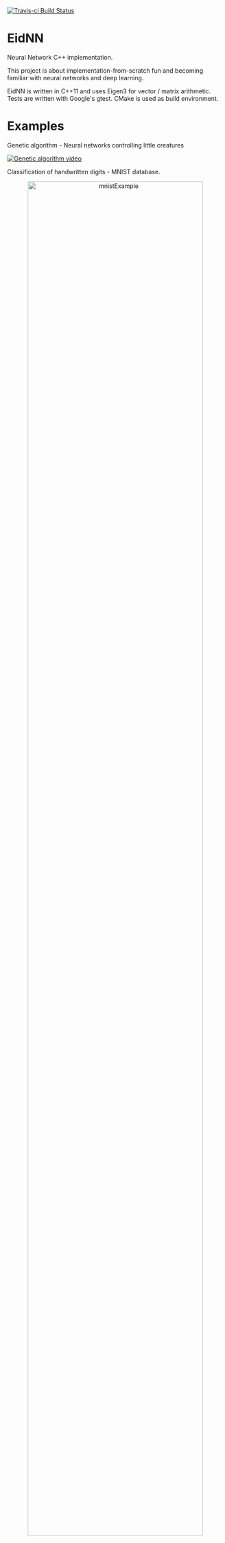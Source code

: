 [![Travis-ci Build Status](https://travis-ci.org/eidelen/EidNN.svg?branch=master)](https://travis-ci.org/eidelen/EidNN)

# EidNN
Neural Network C++ implementation.

This project is about implementation-from-scratch fun and becoming familiar with neural networks and deep learning.

EidNN is written in C++11 and uses Eigen3 for vector / matrix arithmetic. Tests are written with Google's gtest. CMake is used as build environment.

# Examples

Genetic algorithm - Neural networks controlling little creatures

[![Genetic algorithm video](http://img.youtube.com/vi/7eZU7FZ8obs/0.jpg)](http://www.youtube.com/watch?v=7eZU7FZ8obs "Genetic algorithm powered racing")

Classification of handwritten digits - MNIST database.

<p align="center"><img alt="mnistExample" src="http://eidelen.diffuse.ch/mnistEx.png" width="90%"></p>

# Resources
- Neural Networks tutorial: http://neuralnetworksanddeeplearning.com/
- How to install gtest on ubuntu https://www.eriksmistad.no/getting-started-with-google-test-on-ubuntu/#comment-104321

# License
I doubt that somebody wants to use anything from this project :) If so, feel free to do whatever you want.

# Acknowledgments
- [Simple C++ reader for MNIST dataset](https://github.com/wichtounet/mnist), written by wichtounet
